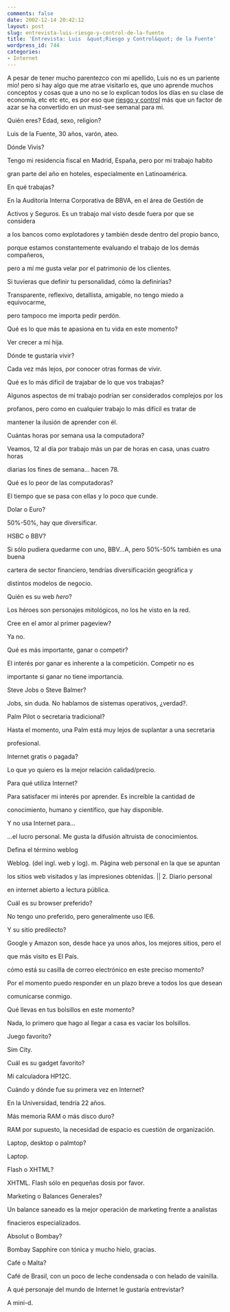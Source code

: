 ```yaml
---
comments: false
date: 2002-12-14 20:42:12
layout: post
slug: entrevista-luis-riesgo-y-control-de-la-fuente
title: 'Entrevista: Luis  &quot;Riesgo y Control&quot; de la Fuente'
wordpress_id: 744
categories:
- Internet
---
```


A pesar de tener mucho parentezco con mi apellido, Luis no es un pariente mío! pero si hay algo que me atrae visitarlo es, que uno aprende muchos conceptos y cosas que a uno no se lo explican todos los días en su clase de economía, etc etc etc, es por eso que [riesgo y control](http://www.riesgoycontrol.net) más que un factor de azar se ha convertido en un must-see semanal para mi.





Quién eres? Edad, sexo, religion?




Luis de la Fuente, 30 años, varón, ateo.





Dónde Vivis?




Tengo mi residencia fiscal en Madrid, España, pero por mi trabajo habito  

gran parte del año en hoteles, especialmente en Latinoamérica.





En qué trabajas?




En la Auditoría Interna Corporativa de BBVA, en el área de Gestión de  

Activos y Seguros. Es un trabajo mal visto desde fuera por que se considera  

a los bancos como explotadores y también desde dentro del propio banco,  

porque estamos constantemente evaluando el trabajo de los demás compañeros,  

pero a mí me gusta velar por el patrimonio de los clientes.





Si tuvieras que definir tu personalidad, cómo la definirías?




Transparente, reflexivo, detallista, amigable, no tengo miedo a equivocarme,  

pero tampoco me importa pedir perdón.





Qué es lo que más te apasiona en tu vida en este momento?




Ver crecer a mi hija.





Dónde te gustaría vivir?




Cada vez más lejos, por conocer otras formas de vivir.





Qué es lo más dificil de trajabar de lo que vos trabajas?




Algunos aspectos de mi trabajo podrían ser considerados complejos por los  

profanos, pero como en cualquier trabajo lo más difícil es tratar de  

mantener la ilusión de aprender con él.





Cuántas horas por semana usa la computadora?




Veamos, 12 al día por trabajo más un par de horas en casa, unas cuatro horas  

diarias los fines de semana… hacen 78.





Qué es lo peor de las computadoras?




El tiempo que se pasa con ellas y lo poco que cunde.





Dolar o Euro?




50%-50%, hay que diversificar.





HSBC o BBV?




Si sólo pudiera quedarme con uno, BBV…A, pero 50%-50% también es una buena  

cartera de sector financiero, tendrías diversificación geográfica y  

distintos modelos de negocio.





Quién es su web _hero_?




Los héroes son personajes mitológicos, no los he visto en la red.





Cree en el amor al primer pageview?




Ya no.





Qué es más importante, ganar o competir?




El interés por ganar es inherente a la competición. Competir no es  

importante si ganar no tiene importancia.





Steve Jobs o Steve Balmer?




Jobs, sin duda. No hablamos de sistemas operativos, ¿verdad?.





Palm Pilot o secretaria tradicional?




Hasta el momento, una Palm está muy lejos de suplantar a una secretaria  

profesional.





Internet gratis o pagada?




Lo que yo quiero es la mejor relación calidad/precio.





Para qué utiliza Internet?




Para satisfacer mi interés por aprender. Es increíble la cantidad de  

conocimiento, humano y científico, que hay disponible.





Y no usa Internet para…




…el lucro personal. Me gusta la difusión altruista de conocimientos.





Defina el término weblog




Weblog. (del ingl. web y log). m. Página web personal en la que se apuntan  

los sitios web visitados y las impresiones obtenidas. || 2. Diario personal  

en internet abierto a lectura pública.





Cuál es su browser preferido?




No tengo uno preferido, pero generalmente uso IE6.





Y su sitio predilecto?




Google y Amazon son, desde hace ya unos años, los mejores sitios, pero el  

que más visito es El País.





cómo está su casilla de correo electrónico en este preciso momento?




Por el momento puedo responder en un plazo breve a todos los que desean  

comunicarse conmigo.





Qué llevas en tus bolsillos en este momento?




Nada, lo primero que hago al llegar a casa es vaciar los bolsillos.





Juego favorito?




Sim City.





Cuál es su gadget favorito?




Mi calculadora HP12C.





Cuándo y dónde fue su primera vez en Internet?




En la Universidad, tendría 22 años.





Más memoria RAM o más disco duro?




RAM por supuesto, la necesidad de espacio es cuestión de organización.





Laptop, desktop o palmtop?




Laptop.





Flash o XHTML?




XHTML. Flash sólo en pequeñas dosis por favor.





Marketing o Balances Generales?




Un balance saneado es la mejor operación de marketing frente a analistas  

finacieros especializados.





Absolut o Bombay?




Bombay Sapphire con tónica y mucho hielo, gracias.





Café o Malta?




Café de Brasil, con un poco de leche condensada o con helado de vainilla.





A qué personaje del mundo de Internet le gustaría entrevistar?




A mini-d.




 
